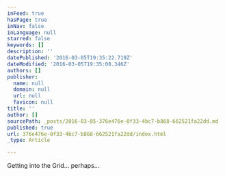 ```yaml
---
inFeed: true
hasPage: true
inNav: false
inLanguage: null
starred: false
keywords: []
description: ''
datePublished: '2016-03-05T19:35:22.719Z'
dateModified: '2016-03-05T19:35:08.346Z'
authors: []
publisher:
  name: null
  domain: null
  url: null
  favicon: null
title: ''
author: []
sourcePath: _posts/2016-03-05-376e476e-0f33-4bc7-b868-662521fa22dd.md
published: true
url: 376e476e-0f33-4bc7-b868-662521fa22dd/index.html
_type: Article

---
```

Getting into the Grid... perhaps...
